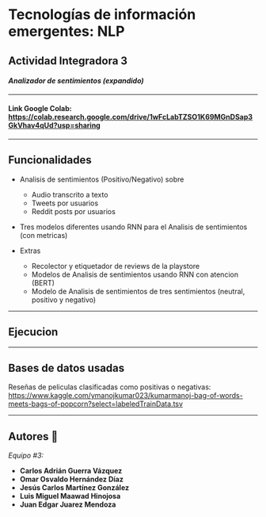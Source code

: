 # Tecnologías de información emergentes: NLP

## Actividad Integradora 3

#### _Analizador de sentimientos (expandido)_
---
#### Link Google Colab: https://colab.research.google.com/drive/1wFcLabTZSO1K69MGnDSap3GkVhav4qUd?usp=sharing

---

## Funcionalidades

* Analisis de sentimientos (Positivo/Negativo) sobre
    * Audio transcrito a texto
    * Tweets por usuarios
    * Reddit posts por usuarios
* Tres modelos diferentes usando RNN para el Analisis de sentimientos (con metricas)

* Extras
    * Recolector y etiquetador de reviews de la playstore
    * Modelos de Analisis de sentimientos usando RNN con atencion (BERT)
    * Modelo de Analisis de sentimientos de tres sentimientos (neutral, positivo y negativo)

---

## Ejecucion



---

## Bases de datos usadas

Reseñas de peliculas clasificadas como positivas o negativas: <br>
https://www.kaggle.com/ymanojkumar023/kumarmanoj-bag-of-words-meets-bags-of-popcorn?select=labeledTrainData.tsv


---

## Autores 📝

_Equipo #3:_

* **Carlos Adrián Guerra Vázquez**
* **Omar Osvaldo Hernández Díaz**
* **Jesús Carlos Martínez González**
* **Luis Miguel Maawad Hinojosa**
* **Juan Edgar Juarez Mendoza**
